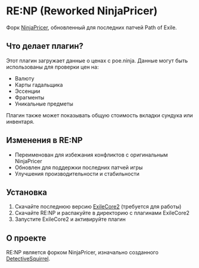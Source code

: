 # RE:NP (Reworked NinjaPricer)

Форк [NinjaPricer](https://github.com/exCore2/NinjaPricer), обновленный для последних патчей Path of Exile.

## Что делает плагин?

Этот плагин загружает данные о ценах с poe.ninja. Данные могут быть использованы для проверки цен на:

* Валюту
* Карты гадальщика
* Эссенции
* Фрагменты
* Уникальные предметы

Плагин также может показывать общую стоимость вкладки сундука или инвентаря.

## Изменения в RE:NP

* Переименован для избежания конфликтов с оригинальным NinjaPricer
* Обновлен для поддержки последних патчей игры
* Улучшения производительности и стабильности

## Установка

1. Скачайте последнюю версию [ExileCore2](https://github.com/EXAMPLE/ExileCore2) (требуется для работы)
2. Скачайте RE:NP и распакуйте в директорию с плагинами ExileCore2
3. Запустите ExileCore2 и активируйте плагин

## О проекте

RE:NP является форком NinjaPricer, изначально созданного [DetectiveSquirrel](https://github.com/DetectiveSquirrel/).
